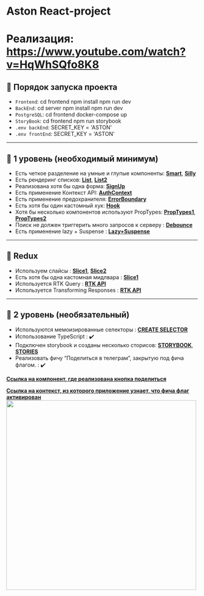 #  Aston React-project
#  Реализация: https://www.youtube.com/watch?v=HqWhSQfo8K8

## 🐧 Порядок запуска проекта
- `Frontend`: cd frontend npm install npm run dev
- `BackEnd`: cd server npm install npm run dev
- `PostgreSQL`: cd frontend docker-compose up  
- `StoryBook`: cd frontend npm run storybook  
- `.env backEnd`: SECRET_KEY = 'ASTON'
- `.env frontEnd`: SECRET_KEY = 'ASTON'



---

## 🐣 1 уровень (необходимый минимум)
- Есть четкое разделение на умные и глупые компоненты: [**Smart**](https://github.com/szx231/AstonEmail/blob/frontend/src/pages/Mail/index.tsx), [**Silly**](https://github.com/szx231/AstonEmail/blob/frontend/src/components/FavoriteMessageCard/index.tsx)
- Есть рендеринг списков: [**List**](https://github.com/szx231/AstonEmail/blob/frontend/src/pages/AdminPanel/index.tsx), [**List2**](https://github.com/szx231/AstonEmail/blob/frontend/src/pages/FavoriteMessage/index.tsx)
- Реализована хотя бы одна форма: [**SignUp**](https://github.com/szx231/AstonEmail/blob/frontend/src/pages/Authorization/SignUp/index.tsx)
- Есть применение Контекст API: [**AuthContext**](https://github.com/szx231/AstonEmail/blob/frontend/src/components/Context/Auth/index.tsx)
- Есть применение предохранителя: [**ErrorBoundary**](https://github.com/szx231/AstonEmail/blob/frontend/src/App.tsx)
- Есть хотя бы один кастомный хук: [**Hook**](https://github.com/szx231/AstonEmail/blob/frontend/src/hooks/useAthorization/index.tsx)
- Хотя бы несколько компонентов используют PropTypes: [**PropTypes1**](https://github.com/szx231/AstonEmail/blob/frontend/src/components/FavoriteMessageCard/index.tsx), [**PropTypes2**](https://github.com/szx231/AstonEmail/blob/frontend/src/pages/AdminPanel/UserCard/index.tsx)
- Поиск не должен триггерить много запросов к серверу : [**Debounce**](https://github.com/szx231/AstonEmail/blob/frontend/src/components/UI/Search/index.tsx)
- Есть применение lazy + Suspense : [**Lazy+Suspense**](https://github.com/szx231/AstonEmail/blob/frontend/src/App.tsx)

---

## 🐗 Redux
- Используем слайсы : [**Slice1**](https://github.com/szx231/AstonEmail/blob/frontend/src/store/Favorite/index.ts), [**Slice2**](https://github.com/szx231/AstonEmail/blob/frontend/src/store/FilterUsersStatus/index.tsx)
- Есть хотя бы одна кастомная мидлвара : [**Slice1**](https://github.com/szx231/AstonEmail/blob/frontend/src/store/CustomMiddlware/PrintConsol/index.ts)
- Используется RTK Query : [**RTK API**](https://github.com/szx231/AstonEmail/blob/frontend/src/store/EmailsApi/index.tsx)
- Используется Transforming Responses : [**RTK API**](https://github.com/szx231/AstonEmail/blob/frontend/src/store/EmailsApi/index.tsx)


---

## 🐼 2 уровень (необязательный)
- Используются мемоизированные селекторы : [**CREATE SELECTOR**](https://github.com/szx231/AstonEmail/blob/frontend/src/store/Selectors/index.tsx)
- Использование TypeScript : ✔️ 
- Подключен storybook и созданы несколько сторисов: [**STORYBOOK**](https://github.com/szx231/AstonEmail/tree/frontend/.storybook), [**STORIES**](https://github.com/szx231/AstonEmail/tree/frontend/src/stories)
- Реализовать фичу “Поделиться в телеграм”, закрытую под фича флагом. : ✔️ 

[**Ссылка на компонент, где реализована кнопка поделиться**](https://github.com/szx231/AstonEmail/blob/frontend/src/pages/CurrentMessage/index.tsx)

[**Ссылка на контекст, из которого приложение узнает, что фича флаг активирован**](https://github.com/szx231/AstonEmail/blob/frontend/src/components/Context/FeatureFlag/index.tsx)
<img src="https://user-images.githubusercontent.com/82704685/224871606-7b2be014-fc08-4971-9bb3-e682c15de67f.jpg" width="500px" />



